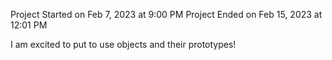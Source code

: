 Project Started on Feb 7, 2023 at 9:00 PM
Project Ended on Feb 15, 2023 at 12:01 PM

I am excited to put to use objects and their prototypes!